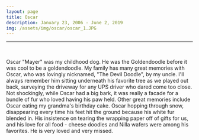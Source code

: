 ```yaml
---
layout: page
title: Oscar
description: January 23, 2006 - June 2, 2019
img: /assets/img/oscar/oscar_1.JPG
---
```


---

<div class="row align-items-center">
    <div class="col-sm mt-3 mt-md-0">
        <img class="img-fluid rounded " src="{{ '/assets/img/oscar/oscar_1.JPG' | relative_url }}" alt="" title="oscar pool"/>
    </div>
    <div class="col-sm mt-3 mt-md-0">
        <img class="img-fluid rounded " src="{{ '/assets/img/oscar/cheese_doodles.png' | relative_url }}" alt="" title="cheez doodles"/>
    </div>
    <div class="col-sm mt-3 mt-md-0">
        <img class="img-fluid rounded " src="{{ '/assets/img/oscar/oscar_3.JPG' | relative_url }}" alt="" title="oscar begging"/>
    </div>
</div>

<div class="row align-items-center">
    <div class="col-sm mt-3 mt-md-0">
        <img class="img-fluid rounded" src="{{ '/assets/img/oscar/nilla_wafers.png' | relative_url }}" alt="" title="nilla wafers"/>
    </div>
    <div class="col-sm mt-3 mt-md-0">
        <img class="img-fluid rounded " src="{{ '/assets/img/oscar/oscar_2.JPG' | relative_url }}" alt="" title="oscar puppy"/>
    </div>
    <div class="col-sm mt-3 mt-md-0">
        <img class="img-fluid rounded " src="{{ '/assets/img/oscar/wrapping_paper.png' | relative_url }}" alt="" title="wrapping paper"/>
    </div>
</div>

<br/>

Oscar "Mayer" was my childhood dog. He was the Goldendoodle before it was cool
to be a goldendoodle. My family has many great memories with Oscar, who was
lovingly nicknamed, "The Devil Doodle", by my uncle. I'll always remember him
sitting underneath his favorite tree as we played out back, surveying the
driveway for any UPS driver who dared come too close.  Not shockingly, while
Oscar had a big bark, it was really a facade for a bundle of fur who loved
having his paw held. Other great memories include Oscar eating my grandma's
birthday cake. Oscar hopping through snow, disappearing every time his feet hit
the ground because his white fur blended in. His insistence on tearing the
wrapping paper off of gifts for us, and his love for all food - cheese doodles
and Nilla wafers were among his favorites.  He is very loved and very missed.

